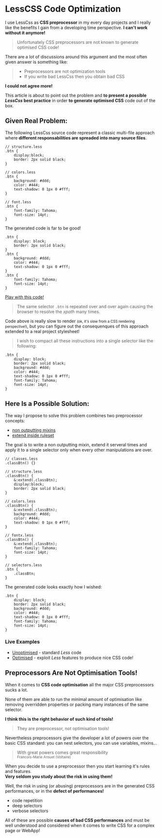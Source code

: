 LessCSS Code Optimization
=========================

I use LessCss as **CSS preprocessor** in my every day projects and I really like the
benefits I gain from a developing time perspective. **I can't work without it anymore!**

> Unfortunately CSS preprocessors are not known to generate optimised CSS code!

There are a lot of discussions around this argument and the most often 
given answer is something like:

> - Preprocessors are not optimization tools
> - If you write bad LessCss then you obtain bad CSS

**I could not agree more!**

This article is about to point out the problem and **to present a possible _LessCss_ 
best practice** in order **to generate optimised CSS** code out of the box.

## Given Real Problem:

The following LessCss source code represent a classic multi-file approach where **different 
responsabilities are spreaded into many source files**.


    // structure.less
    .btn {
        display:block;
        border: 2px solid black;
    }
    
    // colors.less
    .btn {
        background: #ddd;
        color: #444;
        text-shadow: 0 1px 0 #fff;
    }
    
    // font.less
    .btn {
        font-family: Tahoma;
        font-size: 14pt;
    }
    
The generated code is far to be good!

    .btn {
        display: block;
        border: 2px solid black;
    }
    .btn {
        background: #ddd;
        color: #444;
        text-shadow: 0 1px 0 #fff;
    }
    .btn {
        font-family: Tahoma;
        font-size: 14pt;
    }

[Play with this code!](http://codepen.io/mpeg/pen/fnzwc)

> The same selector `.btn` is repeated over and over again causing the 
> browser to resolve the _xpath_ many times. 

Code above is really slow to render <small>(ok, it's slow from a CSS rendering perspective!)</small>, but you can figure out the consequenques of this approach 
extended to a real project stylesheet!

> I wish to compact all these instructions into a single selector like the following:

    .btn {
        display: block;
        border: 2px solid black;
        background: #ddd;
        color: #444;
        text-shadow: 0 1px 0 #fff;
        font-family: Tahoma;
        font-size: 14pt;
    }

## Here Is a Possible Solution:

The way I propose to solve this problem combines two preprocessor concepts:

- [non outputting mixins](http://lesscss.org/features/#mixins-feature-not-outputting-the-mixin)
- [extend inside ruleset](http://lesscss.org/features/#extend-feature-extend-inside-ruleset)

The goal is to write a non outputting mixin, extend it serveral times and apply it to a single
selector only when every other manipulations are over.


    // classes.less
    .classBtn() {}
    
    // structure.less
    .classBtn() {
        &:extend(.classBtn);
        display:block;
        border: 2px solid black;
    }
    
    // colors.less
    .classBtn() {
        &:extend(.classBtn);
        background: #ddd;
        color: #444;
        text-shadow: 0 1px 0 #fff;
    }
    
    // fontx.less
    .classBtn() {
        &:extend(.classBtn);
        font-family: Tahoma;
        font-size: 14pt;
    }
    
    // selectors.less
    .btn {
        .classBtn;
    }
    
The generated code looks exactly how I wished:

    .btn {
        display: block;
        border: 2px solid black;
        background: #ddd;
        color: #444;
        text-shadow: 0 1px 0 #fff;
        font-family: Tahoma;
        font-size: 14pt;
    }

### Live Examples

- [Unoptimised](http://codepen.io/mpeg/pen/fnzwc) - standard _Less_ code
- [Optimised](http://codepen.io/mpeg/pen/bmztk) - exploit _Less_ features to produce nice CSS code!

## Preprocessors Are Not Optimisation Tools!

When it comes to **CSS code optimisation** all the major CSS preprocessors sucks a lot.

None of them are able to run the minimal amount of optimisation like removing overridden properties or packing many instances of the same selector.

**I think this is the right behavior of such kind of tools!**

> They are preprocessor, not optimisation tools!

Nevertheless preprocessors give the developer a lot of powers over the basic CSS standard: you can nest selectors, you can use variables, mixins... 

> With great powers comes great responsibility  
> <small>Francois-Marie Arouet (Voltaire)</small>

When you decide to use a preprocessor then you start learning it's rules and features.  
**Very seldom you study about the risk in using them!**

Well, the risk in using (or abusing) preprocessors are in the generated CSS performances, or in the **defect of performances!** 

- code repetition
- deep selectors
- verbose selectors

All of these are possible **causes of bad CSS performances** and must be well understood and considered when it comes to write CSS for a complex page or WebApp!